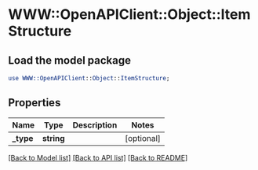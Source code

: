 # WWW::OpenAPIClient::Object::ItemStructure

## Load the model package
```perl
use WWW::OpenAPIClient::Object::ItemStructure;
```

## Properties
Name | Type | Description | Notes
------------ | ------------- | ------------- | -------------
**_type** | **string** |  | [optional] 

[[Back to Model list]](../README.md#documentation-for-models) [[Back to API list]](../README.md#documentation-for-api-endpoints) [[Back to README]](../README.md)


